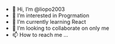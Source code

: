 - 👋 Hi, I’m @liopo2003
- 👀 I’m interested in Progrmation
- 🌱 I’m currently learning React
- 💞️ I’m looking to collaborate on only me
- 📫 How to reach me ...

<!---
liopo2003/liopo2003 is a ✨ special ✨ repository because its `README.md` (this file) appears on your GitHub profile.
You can click the Preview link to take a look at your changes.
--->
